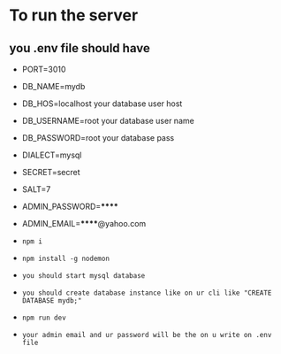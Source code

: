# To run the server

## you .env file should have

- PORT=3010
- DB_NAME=mydb
- DB_HOS=localhost your database user host
- DB_USERNAME=root your database user name
- DB_PASSWORD=root your database pass
- DIALECT=mysql
- SECRET=secret
- SALT=7
- ADMIN_PASSWORD=**\*\*\*\***
- ADMIN_EMAIL=**\*\*\*\***@yahoo.com

- `npm i`
- `npm install -g nodemon`
- `you should start mysql database`
- `you should create database instance like on ur cli like "CREATE DATABASE mydb;"`
- `npm run dev`
- `your admin email and ur password will be the on u write on .env file`
